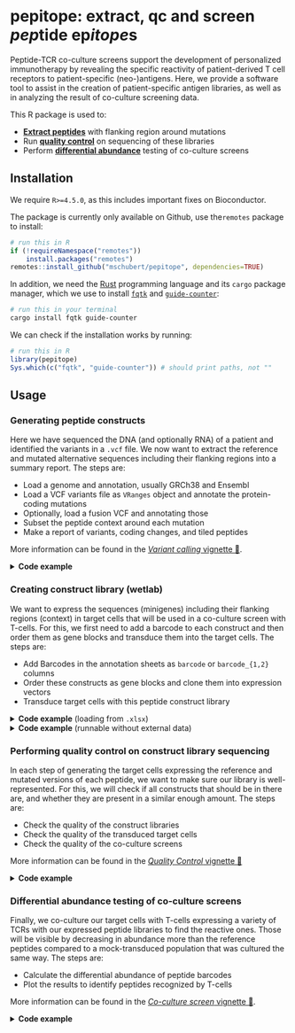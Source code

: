 pepitope: extract, qc and screen *pep*tide ep*itope*s
=====================================================

Peptide-TCR co-culture screens support the development of personalized
immunotherapy by revealing the specific reactivity of patient-derived T cell
receptors to patient-specific (neo-)antigens. Here, we provide a software tool
to assist in the creation of patient-specific antigen libraries, as well as
in analyzing the result of co-culture screening data.

This R package is used to:

* [**Extract peptides**](#generating-peptide-constructs) with flanking region around mutations
* Run [**quality control**](#performing-quality-control-on-construct-library-sequencing) on sequencing of these libraries
* Perform [**differential abundance**](#differential-abundance-testing-of-co-culture-screens) testing of co-culture screens

Installation
------------

We require `R>=4.5.0`, as this includes important fixes on Bioconductor.

The package is currently only available on Github, use the`remotes` package to
install:

```r
# run this in R
if (!requireNamespace("remotes"))
    install.packages("remotes")
remotes::install_github("mschubert/pepitope", dependencies=TRUE)
```

In addition, we need the [Rust](https://www.rust-lang.org/tools/install)
programming language and its `cargo` package manager, which we use to install
[`fqtk`](https://github.com/fulcrumgenomics/fqtk) and
[`guide-counter`](https://github.com/fulcrumgenomics/guide-counter):

```sh
# run this in your terminal
cargo install fqtk guide-counter
```

We can check if the installation works by running:

```r
# run this in R
library(pepitope)
Sys.which(c("fqtk", "guide-counter")) # should print paths, not ""
```

Usage
-----

### Generating peptide constructs

Here we have sequenced the DNA (and optionally RNA) of a patient and
identified the variants in a `.vcf` file. We now want to extract the
reference and mutated alternative sequences including their flanking
regions into a summary report. The steps are:

* Load a genome and annotation, usually GRCh38 and Ensembl
* Load a VCF variants file as `VRanges` object and annotate the protein-coding mutations
* Optionally, load a fusion VCF and annotating those
* Subset the peptide context around each mutation
* Make a report of variants, coding changes, and tiled peptides

More information can be found in the [*Variant calling* vignette 🔗](https://mschubert.github.io/pepitope/articles/variant.html).

<details><summary><b>Code example</b></summary>

```r
library(pepitope)

# genome and annotation
ens106 = AnnotationHub::AnnotationHub()[["AH100643"]]
asm = BSgenome.Hsapiens.UCSC.hg38::BSgenome.Hsapiens.UCSC.hg38
seqlevelsStyle(ens106) = "UCSC"

# read variants from VCF file, apply filters and annotate
variant_vcf_file = system.file("my_variants.vcf", package="pepitope")
vr = readVcfAsVRanges(variant_vcf_file) |>
    filter_variants(min_cov=2, min_af=0.05, pass=TRUE)
ann = annotate_coding(vr, ens106, asm)
subs = ann |>
#    filter_expressed(rna_sample, min_reads=1, min_tpm=0) |>
    subset_context(15)

# read fusion variants, apply filters and annotate
fusion_vcf_file = system.file("my_fusions.vcf", package="pepitope")
vr2 = readVcfAsVRanges(fusion_vcf_file) |>
    filter_fusions(min_reads=2, min_split_reads=1, min_tools=1)
seqlevelsStyle(vr2) = "UCSC"
fus = annotate_fusions(vr2, ens106, asm) |>
    subset_context_fusion(15)

# create construct tables and make a report
tiled = make_peptides(subs, fus) |>
    pep_tile() |>
    remove_cutsite(BbsI="GAAGAC")

report = make_report(ann, subs, fus, tiled)
writexl::write_xlsx(report, "my_variants.xlsx")
```

</details>

### Creating construct library (wetlab)

We want to express the sequences (minigenes) including their flanking regions
(context) in target cells that will be used in a co-culture screen with T-cells.
For this, we first need to add a barcode to each construct and then order
them as gene blocks and transduce them into the target cells. The steps are:

* Add Barcodes in the annotation sheets as `barcode` or `barcode_{1,2}` columns
* Order these constructs as gene blocks and clone them into expression vectors
* Transduce target cells with this peptide construct library

<details><summary><b>Code example</b> (loading from <code>.xlsx</code>)</summary>

```r
# this file is manually created from the output of step 1
fname = "my_combined_barcoded_file.xlsx"
sheets = readxl::excel_sheets(fname)
all_constructs = sapply(sheets, readxl::read_xlsx, path=fname, simplify=FALSE)
```

</details>

<details><summary><b>Code example</b> (runnable without external data)</summary>

```r
# creating barcoded constructs
lib = "https://raw.githubusercontent.com/hawkjo/freebarcodes/master/barcodes/barcodes12-1.txt"
valid_barcodes = readr::read_tsv(lib, col_names=FALSE)$X1
all_constructs = example_peptides(valid_barcodes)
```

</details>

### Performing quality control on construct library sequencing

In each step of generating the target cells expressing the reference and mutated
versions of each peptide, we want to make sure our library is well-represented.
For this, we will check if all constructs that should be in there are, and whether
they are present in a similar enough amount. The steps are:

* Check the quality of the construct libraries
* Check the quality of the transduced target cells
* Check the quality of the co-culture screens

More information can be found in the [*Quality Control* vignette 🔗](https://mschubert.github.io/pepitope/articles/qc.html)

<details><summary><b>Code example</b></summary>

```r
# demultiplexing and counting example data
sample_sheet = system.file("my_samples.tsv", package="pepitope")
fastq_file = example_fastq(sample_sheet, all_constructs)
temp_dir = demux_fq(fastq_file, sample_sheet, read_structures="7B+T")
dset = count_bc(temp_dir, all_constructs, valid_barcodes)

# quality control plots
plot_barcode_overlap(all_constructs, valid_barcodes)
plot_reads(dset)
plot_distr(dset)
```

</details>

### Differential abundance testing of co-culture screens

Finally, we co-culture our target cells with T-cells expressing a variety of
TCRs with our expressed peptide libraries to find the reactive ones. Those will
be visible by decreasing in abundance more than the reference peptides compared
to a mock-transduced population that was cultured the same way. The steps are:

* Calculate the differential abundance of peptide barcodes
* Plot the results to identify peptides recognized by T-cells

More information can be found in the [*Co-culture screen* vignette 🔗](https://mschubert.github.io/pepitope/articles/screen.html).

<details><summary><b>Code example</b></summary>

```r
# perform abundance testing and plot results
res = screen_calc(dset, list(c("Sample", "Mock")))
plot_screen(res$`Sample vs Mock`)
```

</details>
